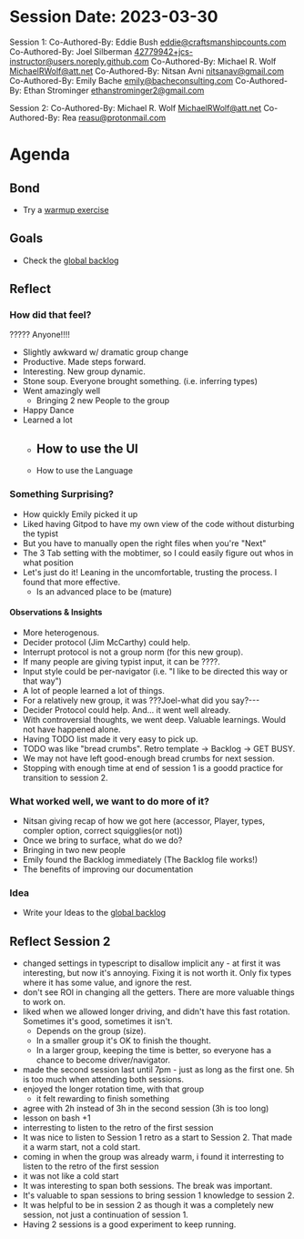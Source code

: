 # Session Date: 2023-03-30
Session 1:
Co-Authored-By: Eddie Bush <eddie@craftsmanshipcounts.com>
Co-Authored-By: Joel Silberman <42779942+jcs-instructor@users.noreply.github.com>
Co-Authored-By: Michael R. Wolf <MichaelRWolf@att.net>
Co-Authored-By: Nitsan Avni <nitsanav@gmail.com>
Co-Authored-By: Emily Bache <emily@bacheconsulting.com>
Co-Authored-By: Ethan Strominger <ethanstrominger2@gmail.com>

Session 2:
Co-Authored-By: Michael R. Wolf <MichaelRWolf@att.net>
Co-Authored-By: Rea <reasu@protonmail.com>

# Agenda

## Bond

-   Try a [warmup exercise](../docs/warmup-exercises.md)

## Goals

-   Check the [global backlog](../docs/backlog.md)

## Reflect

### How did that feel?
????? Anyone!!!!
- Slightly awkward w/ dramatic group change
- Productive.  Made steps forward.
- Interesting.  New group dynamic.
- Stone soup.  Everyone brought something.  (i.e. inferring types)
- Went amazingly well
    - Bringing 2 new People to the group
- Happy Dance
- Learned a lot
    - How to use the UI
        - 
    - How to use the Language

### Something Surprising?
- How quickly Emily picked it up
- Liked having Gitpod to have my own view of the code without disturbing the typist
- But you have to manually open the right files when you're "Next"
- The 3 Tab setting with the mobtimer, so I could easily figure out whos in what position
- Let's just do it! Leaning in the uncomfortable, trusting the process. I found that more effective.
    - Is an advanced place to be (mature)

#### Observations & Insights
- More heterogenous.
- Decider protocol (Jim McCarthy) could help.
- Interrupt protocol is not a group norm (for this new group).
- If many people are giving typist input, it can be ????.
- Input style could be per-navigator (i.e. "I like to be directed this way or that way")
- A lot of people learned a lot of things.
- For a relatively new group, it was ???Joel-what did you say?---
- Decider Protocol could help.  And... it went well already.
- With controversial thoughts, we went deep.  Valuable learnings.  Would not have happened alone.
- Having TODO list made it very easy to pick up.
- TODO was like "bread crumbs".  Retro template -> Backlog -> GET BUSY.
- We may not have left good-enough bread crumbs for next session.
- Stopping with enough time at end of session 1 is a goodd practice for transition to session 2.


### What worked well, we want to do more of it?
- Nitsan giving recap of how we got here (accessor, Player, types, compler option, correct squigglies(or not))
- Once we bring to surface, what do we do?
- Bringing in two new people
- Emily found the Backlog immediately (The Backlog file works!)
- The benefits of improving our documentation


### Idea
-   Write your Ideas to the [global backlog](../docs/backlog.md)

## Reflect Session 2

- changed settings in typescript to disallow implicit any - at first it was interesting, but now it's annoying. Fixing it is not worth it. Only fix types where it has some value, and ignore the rest.
- don't see ROI in changing all the getters. There are more valuable things to work on.
- liked when we allowed longer driving, and didn't have this fast rotation. Sometimes it's good, sometimes it isn't. 
  - Depends on the group (size). 
  - In a smaller group it's OK to finish the thought. 
  - In a larger group, keeping the time is better, so everyone has a chance to become driver/navigator.
- made the second session last until 7pm - just as long as the first one. 5h is too much when attending both sessions.
- enjoyed the longer rotation time, with that group
    - it felt rewarding to finish something
- agree with 2h instead of 3h in the second session (3h is too long)
- lesson on bash +1
- interresting to listen to the retro of the first session
- It was nice to listen to Session 1 retro as a start to Session 2.  That made it a warm start, not a cold start.
- coming in when the group was already warm, i found it interresting to listen to the retro of the first session
- it was not like a cold start
- It was interesting to span both sessions.   The break was important.
- It's valuable to span sessions to bring session 1 knowledge to session 2.
- It was helpful to be in session 2 as though it was a completely new session, not just a continuation of session 1.
- Having 2 sessions is a good experiment to keep running.




